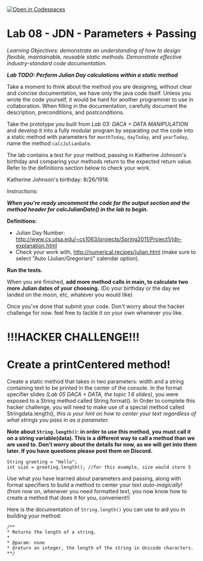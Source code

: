 [![Open in Codespaces](https://classroom.github.com/assets/launch-codespace-2972f46106e565e64193e422d61a12cf1da4916b45550586e14ef0a7c637dd04.svg)](https://classroom.github.com/open-in-codespaces?assignment_repo_id=18484959)
 

# Lab 08 - JDN - Parameters + Passing

_Learning Objectives: demonstrate an understanding of how to design flexible, maintainable, reusable static methods. Demonstrate effective industry-standard code documentation._

_**Lab TODO: Perform Julian Day calculations within a static method**_

Take a moment to think about the method you are designing, without clear and concise documentation, we have only the java code itself. Unless you wrote the code yourself, it would be hard for another programmer to use in collaboration. When filling in the documentation, carefully document the description, preconditions, and postconditions. 

Take the prototype you built from _Lab 03: DACA + DATA MANIPULATION_ and develop it into a fully modular program by separating out the code into a static method with parameters for `monthToday`, `dayToday`, and `yearToday`, name the method `calcJulianDate`.

The lab contains a test for your method, passing in Katherine Johnson's birthday and comparing your methods return to the expected return value. Refer to the definitions section below to check your work. 

Katherine Johnson's birthday: 8/26/1918.

Instructions: 

**_When you're ready uncomment the code for the output section and the method header for calcJulianDate() in the lab to begin._**

 **Definitions:**

- Julian Day Number: http://www.cs.utsa.edu/~cs1063/projects/Spring2011/Project1/jdn-explanation.html
- Check your work with, http://numerical.recipes/julian.html (make sure to select "Auto (Julian/Gregorian)" calendar option).

**Run the tests.**

When you are finished, **add more method calls in main, to calculate two more Julian dates of your choosing.** (Do your birthday or the day we landed on the moon, etc, whatever you would like) 

Once you've done that submit your code. Don't worry about the hacker challenge for now. feel free to tackle it on your own whenever you like. 

# **!!!HACKER CHALLENGE!!!**

# **Create a printCentered method!**

Create a static method that takes in two parameters: width and a string containing text to be printed in the center of the console. In the format specifier slides _(Lab 05 DACA + DATA, the topic 1.6 slides)_, you were exposed to a String method called String.format(). In Order to complete this hacker challenge, you will need to make use of a special method called Stringdata.length(), _this is your hint on how to center your text regardless of what strings you pass in as a parameter._ 

**Note about `String.length()`: in order to use this method, you must call it on a string variable(data). This is a different way to call a method than we are used to. Don't worry about the details for now, as we will get into them later. If you have questions please post them on Discord.**

```
String greeting = "Hello";
int size = greeting.length(); //for this example, size would store 5
```

Use what you have learned about parameters and passing, along with format specifiers to build a method to center your text _auto-magically_! (from now on, whenever you need formatted text, you now know how to create a method that does it for you, convenient!)

Here is the documentation of `String.length()` you can use to aid you in building your method: 

```
/**
* Returns the length of a string.
*
* @param: none
* @return an integer, the length of the string in Unicode characters.
**/
```